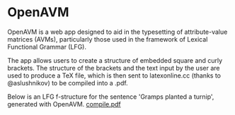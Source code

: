 # OpenAVM
OpenAVM is a web app designed to aid in the typesetting of attribute-value matrices (AVMs), particularly those used in the framework of Lexical Functional Grammar (LFG).

The app allows users to create a structure of embedded square and curly brackets. The structure of the brackets and the text input by the user are used to produce a TeX file, which is then sent to latexonline.cc (thanks to @aslushnikov) to be compiled into a .pdf.

Below is an LFG f-structure for the sentence 'Gramps planted a turnip', generated with OpenAVM.
[compile.pdf](https://github.com/sandbach/OpenAVM/files/6215914/compile.pdf)
